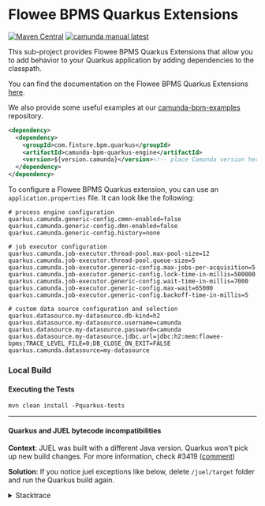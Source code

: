# Flowee BPMS Quarkus Extensions

[![Maven Central](https://maven-badges.herokuapp.com/maven-central/com.finture.bpm.quarkus/camunda-bpm-quarkus-engine/badge.svg)](https://maven-badges.herokuapp.com/maven-central/com.finture.bpm.quarkus/camunda-bpm-quarkus-engine) [![camunda manual latest](https://img.shields.io/badge/manual-latest-brown.svg)](https://docs.camunda.org/manual/develop/user-guide/quarkus-integration/)

This sub-project provides Flowee BPMS Quarkus Extensions that allow you to add behavior to your Quarkus 
application by adding dependencies to the classpath.

You can find the documentation on the Flowee BPMS Quarkus Extensions 
[here](https://docs.camunda.org/manual/develop/user-guide/quarkus-integration/).

We also provide some useful examples at our 
[camunda-bpm-examples](https://github.com/camunda/camunda-bpm-examples/tree/master/quarkus-extension) repository.

```xml
<dependency>
  <dependency>
    <groupId>com.finture.bpm.quarkus</groupId>
    <artifactId>camunda-bpm-quarkus-engine</artifactId>
    <version>${version.camunda}</version><!-- place Camunda version here -->
  </dependency>
</dependency>
```

To configure a Flowee BPMS Quarkus extension, you can use an `application.properties` file. It
can look like the following:

```properties
# process engine configuration
quarkus.camunda.generic-config.cmmn-enabled=false
quarkus.camunda.generic-config.dmn-enabled=false
quarkus.camunda.generic-config.history=none

# job executor configuration
quarkus.camunda.job-executor.thread-pool.max-pool-size=12
quarkus.camunda.job-executor.thread-pool.queue-size=5
quarkus.camunda.job-executor.generic-config.max-jobs-per-acquisition=5
quarkus.camunda.job-executor.generic-config.lock-time-in-millis=500000
quarkus.camunda.job-executor.generic-config.wait-time-in-millis=7000
quarkus.camunda.job-executor.generic-config.max-wait=65000
quarkus.camunda.job-executor.generic-config.backoff-time-in-millis=5

# custom data source configuration and selection
quarkus.datasource.my-datasource.db-kind=h2
quarkus.datasource.my-datasource.username=camunda
quarkus.datasource.my-datasource.password=camunda
quarkus.datasource.my-datasource.jdbc.url=jdbc:h2:mem:flowee-bpms;TRACE_LEVEL_FILE=0;DB_CLOSE_ON_EXIT=FALSE
quarkus.camunda.datasource=my-datasource
```

### Local Build

#### Executing the Tests
```mvn clean install -Pquarkus-tests```


---------
#### Quarkus and JUEL bytecode incompatibilities

**Context**: JUEL was built with a different Java version. Quarkus won't pick up new build changes. For more information, check #3419 ([comment](https://github.com/camunda/camunda-bpm-platform/issues/3419#issuecomment-1720916174))

**Solution**: If you notice juel exceptions like below, delete `/juel/target` folder and run the Quarkus build again.

<details>

<summary>Stacktrace</summary>

```java
Caused by: java.lang.VerifyError: Bad type on operand stack
Exception Details:
Location:
com/finture/bpm/engine/impl/el/JuelExpressionManager.<init>(Ljava/util/Map;)V @28: putfield
Reason:
Type 'com/finture/bpm/impl/juel/ExpressionFactoryImpl' (current frame, stack[1]) is not assignable to 'com/finture/bpm/impl/juel/jakarta/el/ExpressionFactory'
Current Frame:
bci: @28
flags: { }
locals: { 'com/finture/bpm/engine/impl/el/JuelExpressionManager', 'java/util/Map' }
stack: { 'com/finture/bpm/engine/impl/el/JuelExpressionManager', 'com/finture/bpm/impl/juel/ExpressionFactoryImpl' }
Bytecode:
0000000: 2ab7 0007 2abb 000c 59b7 000e b500 0f2a
0000010: 03b5 0013 2abb 0017 59b7 0019 b500 1a2a
0000020: 2bb5 001e b1```
</details>
